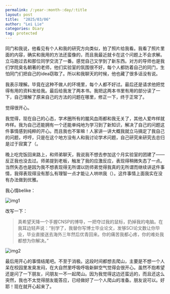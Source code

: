 ```yaml
---
permalink: /:year-:month-:day/:title
layout: post
title:  "2025/03/06"
author: "Lei Lie"
categories: Diary
tag: protected
---
```


同门和我说，他看见有个人和我的研究方向类似，拍了照片给我看。我看了照片里面的内容，确实和我用的方法还蛮像的，而且我最近就卡在这个问题上不会求解。立马跑过去和那位同学交流了一番。感觉自己又学到了新东西。对方的导师也是我们学院臭名朝著的老师，他们实验室的氛围很不好，每个人都防着自己的同门，生怕同门们把自己的idea窃取了。所以和我聊天的时候，他也藏了很多话没有说。

我表示理解。毕竟在这种不做人的环境里，每个人都不好过。最后还是请求他把觉得有用的资料发给我。最后给我发了两本书。我把这两本书里有用的部分读了一下，自己理解了原来自己的方法的问题在哪里，修正一下，终于正常了。

觉得很开心。

我觉得，现在自己的心态，学术圈所有的腥风血雨都和我无关了，其他人爱咋样就咋样。我为自己还能拥有一个还能单纯地为学习到了新知识，解决了自己的问题这件事情感到纯粹的开心。而且我也不笨嘛！人家讲一讲大概我就立马搞定了我自己的问题，哼哼，只是在这个地方没有人和我讨论学术问题，自己研究来研究去总归是过于寂寞了（。

晚上吃完饭回来路上，和师弟聊天，我说我不想去参加这个月实验室的团建了——反正我也没去过。师弟提到老板，触发了我的应激反应，表现得稍微失态了一点。当然失态也是因为我不想表现得无所谓以防师弟觉得我真的无所谓而继续讲这件事情，我得表现得没有那么有理智一点才能让人哄哄我（）。这件事情上面我实在没有办法做到优雅。

我心情belike：

![img1](./../images/img-2025-03-06/img1.jpg)

改写一下：

> 真希望天降一个手握CNSP的博导，一把夺过我的鼠标，扔掉我的电脑。在我耳边轻声说：“别学了，我替你写博士毕业论文，发够SCI论文数让你毕业，毕业直接送去海外三年然后优青回来。你的痛苦我都心疼，你的难处我都想为你解决。”

![img2](./../images/img-2025-03-06/img2.jpg)

最后用开心的事情结尾吧。不至于消极。这段时间都想去爬山，主要是不想一个人呆在校园里发臭发闷，在大自然里呼吸呼吸新鲜空气觉得会很开心。虽然不抱希望还是问了一下朋友，问朋友一不一起爬山。因为我觉得这边还蛮远的，而且还这么突然，我也不太觉得朋友能答应，已经做好了一个人爬山的准备。朋友说可以。好耶！现在就开心起来了。